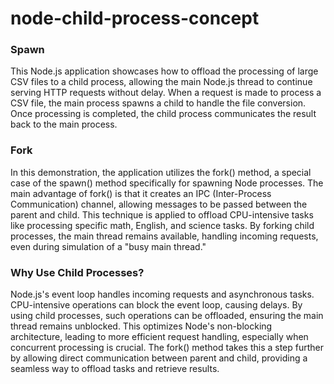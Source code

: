 # node-child-process-concept

### Spawn
This Node.js application showcases how to offload the processing of large CSV files to a child process, allowing the main Node.js thread to continue serving HTTP requests without delay. When a request is made to process a CSV file, the main process spawns a child to handle the file conversion. Once processing is completed, the child process communicates the result back to the main process.


### Fork
In this demonstration, the application utilizes the fork() method, a special case of the spawn() method specifically for spawning Node processes. The main advantage of fork() is that it creates an IPC (Inter-Process Communication) channel, allowing messages to be passed between the parent and child. This technique is applied to offload CPU-intensive tasks like processing specific math, English, and science tasks. By forking child processes, the main thread remains available, handling incoming requests, even during simulation of a "busy main thread."


### Why Use Child Processes?
Node.js's event loop handles incoming requests and asynchronous tasks. CPU-intensive operations can block the event loop, causing delays. By using child processes, such operations can be offloaded, ensuring the main thread remains unblocked. This optimizes Node's non-blocking architecture, leading to more efficient request handling, especially when concurrent processing is crucial. The fork() method takes this a step further by allowing direct communication between parent and child, providing a seamless way to offload tasks and retrieve results.

